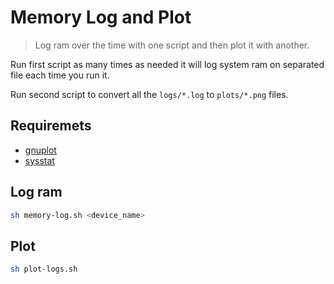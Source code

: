 # Memory Log and Plot

> Log ram over the time with one script and then plot it with another.

Run first script as many times as needed it will log system ram on separated
file each time you run it.

Run second script to convert all the `logs/*.log` to `plots/*.png` files.

## Requiremets

* [gnuplot](http://www.gnuplot.info/)
* [sysstat](https://github.com/sysstat/sysstat)

## Log ram

```sh
sh memory-log.sh <device_name>
```

## Plot

```sh
sh plot-logs.sh
```
